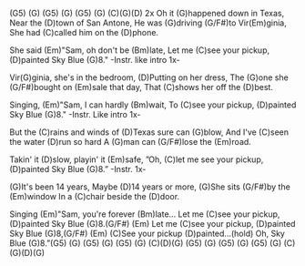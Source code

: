 (G5) (G) (G5) (G) (G5) (G) (C)(G)(D) 2x
Oh it (G)happened down in Texas,
Near the (D)town of San Antone,
He was (G)driving (G/F#)to Vir(Em)ginia,
She had (C)called him on the (D)phone.

She said (Em)"Sam, oh don't be (Bm)late,
Let me (C)see your pickup, (D)painted Sky Blue (G)8."
-Instr. like intro 1x-

Vir(G)ginia, she's in the bedroom,
(D)Putting on her dress,
The (G)one she (G/F#)bought on (Em)sale that day,
That (C)shows her off the (D)best.

Singing, (Em)"Sam, I can hardly (Bm)wait,
To (C)see your pickup, (D)painted Sky Blue (G)8."
-Instr. Like intro 1x-

But the (C)rains and winds of (D)Texas sure can (G)blow,
And I've (C)seen the water (D)run so hard 
A (G)man can (G/F#)lose the (Em)road.

Takin' it (D)slow, playin' it (Em)safe,
”Oh, (C)let me see your pickup, (D)painted Sky Blue (G)8.”
-Instr. 1x-

(G)It's been 14 years,
Maybe (D)14 years or more,
(G)She sits (G/F#)by the (Em)window
In a (C)chair beside the (D)door.

Singing (Em)"Sam, you're forever (Bm)late...
Let me (C)see your pickup, (D)painted Sky Blue (G)8.(G/F#) (Em)
Let me (C)see your pickup, (D)painted Sky Blue (G)8,(G/F#) (Em)
(C)See your pickup (D)painted...(hold)
Oh, Sky Blue (G)8.”(G5) (G) (G5) (G) (G5) (G) (C)(D)(G)
(G5) (G) (G5) (G) (G5) (G) (C)(G)(D)(G)
